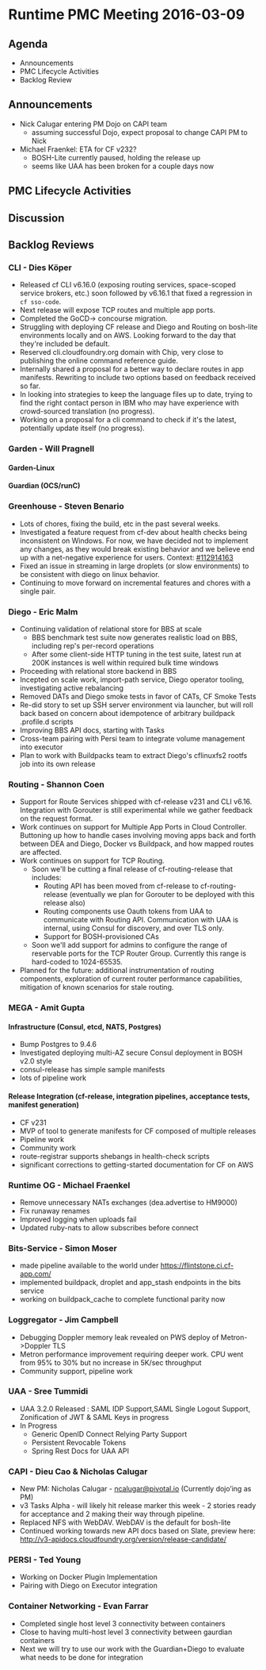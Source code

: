 # Runtime PMC Meeting 2016-03-09

## Agenda
* Announcements
* PMC Lifecycle Activities
* Backlog Review

## Announcements

- Nick Calugar entering PM Dojo on CAPI team
	- assuming successful Dojo, expect proposal to change CAPI PM to Nick
- Michael Fraenkel: ETA for CF v232?
	- BOSH-Lite currently paused, holding the release up
	- seems like UAA has been broken for a couple days now


## PMC Lifecycle Activities


## Discussion


## Backlog Reviews

### CLI - Dies Köper
- Released cf CLI v6.16.0 (exposing routing services, space-scoped service brokers, etc.) soon followed by v6.16.1 that fixed a regression in `cf sso-code`.
- Next release will expose TCP routes and multiple app ports.
- Completed the GoCD-> concourse migration.
- Struggling with deploying CF release and Diego and Routing on bosh-lite environments locally and on AWS. Looking forward to the day that they're included be default.
- Reserved cli.cloudfoundry.org domain with Chip, very close to publishing the online command reference guide.
- Internally shared a proposal for a better way to declare routes in app manifests. Rewriting to include two options based on feedback received so far.
- In looking into strategies to keep the language files up to date, trying to find the right contact person in IBM who may have experience with crowd-sourced translation (no progress).
- Working on a proposal for a cli command to check if it's the latest, potentially update itself (no progress).


### Garden - Will Pragnell

#### Garden-Linux

#### Guardian (OCS/runC)


### Greenhouse - Steven Benario
- Lots of chores, fixing the build, etc in the past several weeks.
- Investigated a feature request from cf-dev about health checks being inconsistent on Windows. For now, we have decided not to implement any changes, as they would break existing behavior and we believe end up with a net-negative experience for users. Context: [#112914163](https://www.pivotaltracker.com/n/projects/1156164/stories/112914163)
- Fixed an issue in streaming in large droplets (or slow environments) to be consistent with diego on linux behavior.
- Continuing to move forward on incremental features and chores with a single pair.

### Diego - Eric Malm

- Continuing validation of relational store for BBS at scale
    - BBS benchmark test suite now generates realistic load on BBS, including rep's per-record operations
    - After some client-side HTTP tuning in the test suite, latest run at 200K instances is well within required bulk time windows
- Proceeding with relational store backend in BBS
- Incepted on scale work, import-path service, Diego operator tooling, investigating active rebalancing
- Removed DATs and Diego smoke tests in favor of CATs, CF Smoke Tests
- Re-did story to set up SSH server environment via launcher, but will roll back based on concern about idempotence of arbitrary buildpack .profile.d scripts
- Improving BBS API docs, starting with Tasks
- Cross-team pairing with Persi team to integrate volume management into executor
- Plan to work with Buildpacks team to extract Diego's cflinuxfs2 rootfs job into its own release


### Routing - Shannon Coen
- Support for Route Services shipped with cf-release v231 and CLI v6.16. Integration with Gorouter is still experimental while we gather feedback on the request format.
- Work continues on support for Multiple App Ports in Cloud Controller. Buttoning up how to handle cases involving moving apps back and forth between DEA and Diego, Docker vs Buildpack, and how mapped routes are affected.
- Work continues on support for TCP Routing. 
  - Soon we'll be cutting a final release of cf-routing-release that includes:
    - Routing API has been moved from cf-release to cf-routing-release (eventually we plan for Gorouter to be deployed with this release also)
    - Routing components use Oauth tokens from UAA to communicate with Routing API. Communication with UAA is internal, using Consul for discovery, and over TLS only.
    - Support for BOSH-provisioned CAs
  - Soon we'll add support for admins to configure the range of reservable ports for the TCP Router Group. Currently this range is hard-coded to 1024-65535.
- Planned for the future: additional instrumentation of routing components, exploration of current router performance capabilities, mitigation of known scenarios for stale routing.


### MEGA - Amit Gupta

#### Infrastructure (Consul, etcd, NATS, Postgres)

* Bump Postgres to 9.4.6
* Investigated deploying multi-AZ secure Consul deployment in BOSH v2.0 style
* consul-release has simple sample manifests
* lots of pipeline work

#### Release Integration (cf-release, integration pipelines, acceptance tests, manifest generation)

* CF v231
* MVP of tool to generate manifests for CF composed of multiple releases
* Pipeline work
* Community work
* route-registrar supports shebangs in health-check scripts
* significant corrections to getting-started documentation for CF on AWS

### Runtime OG - Michael Fraenkel
- Remove unnecessary NATs exchanges (dea.advertise to HM9000)
- Fix runaway renames
- Improved logging when uploads fail
- Updated ruby-nats to allow subscribes before connect

### Bits-Service - Simon Moser
- made pipeline available to the world under https://flintstone.ci.cf-app.com/
- implemented buildpack, droplet and app_stash endpoints in the bits service
- working on buildpack_cache to complete functional parity now


### Loggregator - Jim Campbell
- Debugging Doppler memory leak revealed on PWS deploy of Metron->Doppler TLS
- Metron performance improvement requiring deeper work. CPU went from 95% to 30% but no increase in 5K/sec throughput
- Community support, pipeline work


### UAA - Sree Tummidi
- UAA 3.2.0 Released : SAML IDP Support,SAML Single Logout Support, Zonification of JWT & SAML Keys in progress
- In Progress
  - Generic OpenID Connect Relying Party Support
  - Persistent Revocable Tokens
  - Spring Rest Docs for UAA API

       
### CAPI - Dieu Cao & Nicholas Calugar
- New PM: Nicholas Calugar - ncalugar@pivotal.io  (Currently dojo’ing as PM)
- v3 Tasks Alpha - will likely hit release marker this week - 2 stories ready for acceptance and 2 making their way through pipeline.
- Replaced NFS with WebDAV. WebDAV is the default for bosh-lite
- Continued working towards new API docs based on Slate, preview here: http://v3-apidocs.cloudfoundry.org/version/release-candidate/


### PERSI - Ted Young
- Working on Docker Plugin Implementation
- Pairing with Diego on Executor  integration


### Container Networking - Evan Farrar
- Completed single host level 3 connectivity between containers
- Close to having multi-host level 3 connectivity between gaurdian containers
- Next we will try to use our work with the Guardian+Diego to evaluate what needs to be done for integration

